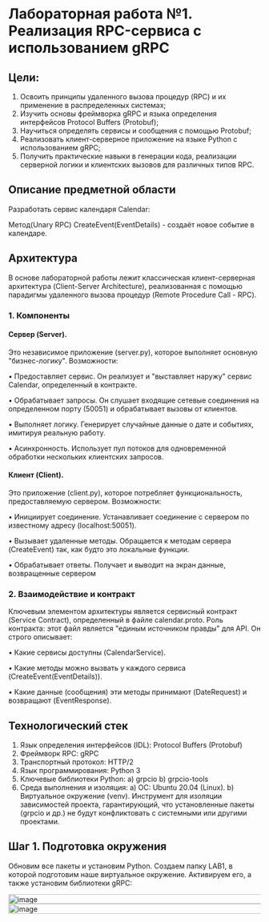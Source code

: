 # Лабораторная работа №1. Реализация RPC-сервиса с использованием gRPC
## Цели:
1. Освоить принципы удаленного вызова процедур (RPC) и их применение в распределенных системах;
2. Изучить основы фреймворка gRPC и языка определения интерфейсов Protocol Buffers (Protobuf);
3. Научиться определять сервисы и сообщения с помощью Protobuf;
4. Реализовать клиент-серверное приложение на языке Python с использованием gRPC;
5. Получить практические навыки в генерации кода, реализации серверной логики и клиентских вызовов для различных типов RPC.
## Описание предметной области
Разработать сервис календаря Calendar:

Метод(Unary RPC) CreateEvent(EventDetails) - создаёт новое событие в календаре.
## Архитектура
В основе лабораторной работы лежит классическая клиент-серверная архитектура (Client-Server
Architecture), реализованная с помощью парадигмы удаленного вызова процедур (Remote Procedure Call - RPC).
### 1. Компоненты
#### Сервер (Server). 
Это независимое приложение (server.py), которое выполняет основную "бизнес-логику".
Возможности:

• Предоставляет сервис. Он реализует и "выставляет наружу" сервис Calendar, определенный в контракте.

• Обрабатывает запросы. Он слушает входящие сетевые соединения на определенном порту (50051) и обрабатывает
вызовы от клиентов.

• Выполняет логику. Генерирует случайные данные о дате и событиях, имитируя реальную работу.

• Асинхронность. Использует пул потоков для одновременной обработки нескольких
клиентских запросов.

#### Клиент (Client). 
Это приложение (client.py), которое потребляет функциональность, предоставляемую сервером.
Возможности:

• Инициирует соединение. Устанавливает соединение с сервером по известному адресу (localhost:50051).

• Вызывает удаленные методы. Обращается к методам сервера (CreateEvent) так, как будто
это локальные функции.

• Обрабатывает ответы. Получает и выводит на экран данные, возвращенные сервером

### 2. Взаимодействие и контракт
Ключевым элементом архитектуры является сервисный контракт (Service Contract), определенный в файле calendar.proto. Роль контракта: этот файл является "единым источником правды" для API. Он строго описывает:

• Какие сервисы доступны (CalendarService).

• Какие методы можно вызвать у каждого сервиса (CreateEvent(EventDetails)).

• Какие данные (сообщения) эти методы принимают (DateRequest) и возвращают (EventResponse).

## Технологический стек
1. Язык определения интерфейсов (IDL): Protocol Buffers (Protobuf)
2. Фреймворк RPC: gRPC
3. Транспортный протокол: HTTP/2
4. Язык программирования: Python 3
5. Ключевые библиотеки Python: a) grpcio b) grpcio-tools
6. Среда выполнения и изоляция: a) ОС: Ubuntu 20.04 (Linux). b) Виртуальное окружение (venv). Инструмент для изоляции зависимостей проекта, гарантирующий, что установленные пакеты (grpcio и др.) не будут конфликтовать с системными или другими проектами.

## Шаг 1. Подготовка окружения
Обновим все пакеты и установим Python. Создаем папку LAB1, в которой подготовим наше виртуальное окружение. Активируем его, а также установим библиотеки gRPC:

<img width="663" height="19" alt="image" src="https://github.com/user-attachments/assets/09838fcd-a207-4fb0-bab5-6334f82310d0" />

<img width="685" height="20" alt="image" src="https://github.com/user-attachments/assets/f2dab023-66da-42a3-bc47-624315ff11b5" />


